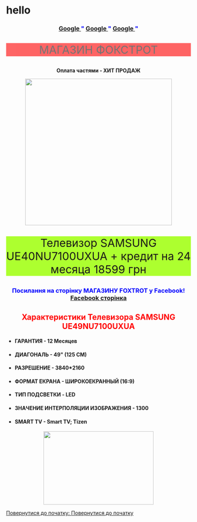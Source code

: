 # hello
<!doctype html>
<html>
<head>
<meta charset=ntf-8>
<style>
.highlight {
  font-size: 30px;
  font-weight: bolder
  font-style: italic;
  background-color: red;
  opacity: .6;
  text-align: center;
}
p.blurb {
  background-color: greenyellow!important;
    font-size: 30px;
    text-align: center;
}
    h2 {
    color: red;
  text-align: center;
}
 h3 {
    color: blue;
    font-size: 28 px;
    text-align: center;
}
</style>
</head>
<body>
    <nav> <h3><a
             href="https://www.google.com.ua"> Google </a>"
        <a
             href="https://www.google.com.ua"> Google </a>"
        <a
           href="https://www.google.com.ua"> Google </a>" </h3>
    </nav>
   <p class="highlight">МАГАЗИН ФОКСТРОТ</p> 
   <P> <CENTER> <B> Оплата частями - ХИТ ПРОДАЖ </B></CENTER></P>
         <CENTER> <img src="https://i1.foxtrot.com.ua/product/MediumImages/6397506_0.jpg" width="400" height="400"></src></CENTER>
   <p class="blurb"> Телевизор SAMSUNG UE40NU7100UXUA + кредит на 24 месяца
       18599 грн</p>
    <section>
        <p> 
        <h3>Посилання на сторінку МАГАЗИНУ FOXTROT у Facebook!
        <a href="https://www.foxtrot.com.ua/ru/shop/led_televizory.html" 
         target="_blank" title="Like Our Page!">Facebook сторінка</a> </h3> 
        </p>
    </section>
    <div>
   <P> <H2>  <CENTER> <B> Характеристики
Телевизора SAMSUNG UE49NU7100UXUA</B></CENTER></H2></P>
    <ul>
    <li> <H4> ГАРАНТИЯ   - 12 Месяцев </H4> </li>
    <li> <H4> ДИАГОНАЛЬ  - 49" (125 СМ) </H4> </li>
    <li> <H4> РАЗРЕШЕНИЕ - 3840*2160  </H4> </li>
    <li> <H4> ФОРМАТ ЕКРАНА - ШИРОКОЕКРАННЫЙ (16:9) </H4> </li>
    <li> <H4> ТИП ПОДСВЕТКИ -  LED </H4> </P></li>
    <li> <H4> ЗНАЧЕНИЕ ИНТЕРПОЛЯЦИИ ИЗОБРАЖЕНИЯ - 1300 </H4> </li>
    <li> <H4> SMART TV - Smart TV; Tizen </H4> </li>  
    </ul>
    </div>
  <CENTER> <a href="https://www.foxtrot.com.ua"><img src="http://cdn3.tulp.ru/business_images/bbfb5aed946c4bf2a2e268873245cb9c91d8c1ce.gif" width="300" height="200"></src></CENTER> 
<p>
      Повернутися до початку: <a href="#top">Повернутися до початку</a>
    </p>
</body>
</html>
